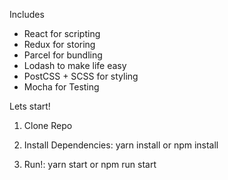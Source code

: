 Includes

 - React for scripting 
 - Redux for storing
 - Parcel for bundling
 - Lodash to make life easy
 - PostCSS + SCSS for styling
 - Mocha for Testing

Lets start!

 1. Clone Repo
   
 2. Install Dependencies: yarn install or npm install

 3. Run!: yarn start or npm run start
